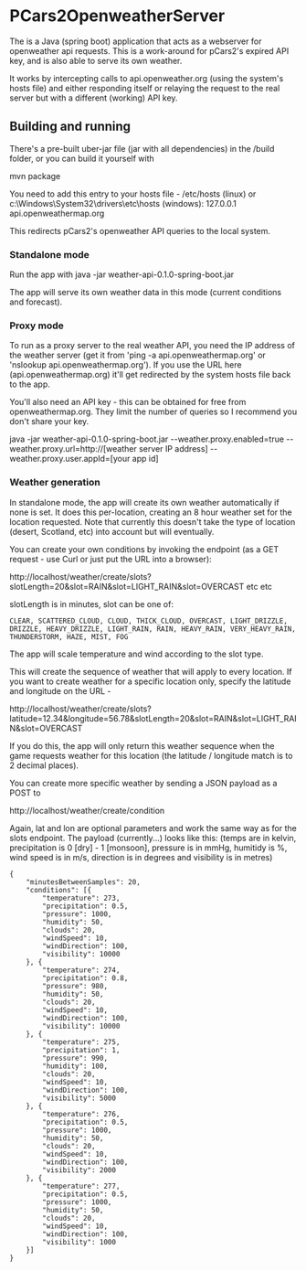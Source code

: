 # PCars2OpenweatherServer

The is a Java (spring boot) application that acts as a webserver for openweather api requests. This is a work-around for pCars2's expired API key, and is also
able to serve its own weather.

It works by intercepting calls to api.openweather.org (using the system's hosts file) and either responding itself or relaying the request to the real
server but with a different (working) API key.


## Building and running

There's a pre-built uber-jar file (jar with all dependencies) in the /build folder, or you can build it yourself with

mvn package

You need to add this entry to your hosts file - /etc/hosts (linux) or c:\Windows\System32\drivers\etc\hosts (windows):
127.0.0.1 api.openweathermap.org

This redirects pCars2's openweather API queries to the local system.


### Standalone mode

Run the app with
java -jar weather-api-0.1.0-spring-boot.jar

The app will serve its own weather data in this mode (current conditions and forecast).


### Proxy mode

To run as a proxy server to the real weather API, you need the IP address of the weather server (get it from 'ping -a api.openweathermap.org' or 'nslookup api.openweathermap.org').
If you use the URL here (api.openweathermap.org) it'll get redirected by the system hosts file back to the app.

You'll also need an API key - this can be obtained for free from openweathermap.org. They limit the number of queries so I recommend you don't share your key.

java -jar weather-api-0.1.0-spring-boot.jar --weather.proxy.enabled=true --weather.proxy.url=http://[weather server IP address] --weather.proxy.user.appId=[your app id]


### Weather generation

In standalone mode, the app will create its own weather automatically if none is set. It does this per-location, creating an 8 hour weather set for the location requested.
Note that currently this doesn't take the type of location (desert, Scotland, etc) into account but will eventually.

You can create your own conditions by invoking the endpoint (as a GET request - use Curl or just put the URL into a browser):

http://localhost/weather/create/slots?slotLength=20&slot=RAIN&slot=LIGHT_RAIN&slot=OVERCAST etc etc

slotLength is in minutes, slot can be one of:
```
CLEAR, SCATTERED_CLOUD, CLOUD, THICK_CLOUD, OVERCAST, LIGHT_DRIZZLE, DRIZZLE, HEAVY_DRIZZLE, LIGHT_RAIN, RAIN, HEAVY_RAIN, VERY_HEAVY_RAIN, THUNDERSTORM, HAZE, MIST, FOG
```
The app will scale temperature and wind according to the slot type.

This will create the sequence of weather that will apply to every location. If you want to create weather for a specific location only, specify
the latitude and longitude on the URL - 

http://localhost/weather/create/slots?latitude=12.34&longitude=56.78&slotLength=20&slot=RAIN&slot=LIGHT_RAIN&slot=OVERCAST

If you do this, the app will only return this weather sequence when the game requests weather for this location (the latitude / longitude match is to 2 decimal places).


You can create more specific weather by sending a JSON payload as a POST to

http://localhost/weather/create/condition

Again, lat and lon are optional parameters and work the same way as for the slots endpoint. The payload (currently...) looks like this:
(temps are in kelvin, precipitation is 0 [dry] - 1 [monsoon], pressure is in mmHg, humitidy is %, wind speed is in m/s, direction is in degrees and visibility is in metres)
```
{
	"minutesBetweenSamples": 20,
	"conditions": [{
		"temperature": 273,
		"precipitation": 0.5,
		"pressure": 1000,
		"humidity": 50,
		"clouds": 20,
		"windSpeed": 10,
		"windDirection": 100,
		"visibility": 10000
	}, {
		"temperature": 274,
		"precipitation": 0.8,
		"pressure": 980,
		"humidity": 50,
		"clouds": 20,
		"windSpeed": 10,
		"windDirection": 100,
		"visibility": 10000
	}, {
		"temperature": 275,
		"precipitation": 1,
		"pressure": 990,
		"humidity": 100,
		"clouds": 20,
		"windSpeed": 10,
		"windDirection": 100,
		"visibility": 5000
	}, {
		"temperature": 276,
		"precipitation": 0.5,
		"pressure": 1000,
		"humidity": 50,
		"clouds": 20,
		"windSpeed": 10,
		"windDirection": 100,
		"visibility": 2000
	}, {
		"temperature": 277,
		"precipitation": 0.5,
		"pressure": 1000,
		"humidity": 50,
		"clouds": 20,
		"windSpeed": 10,
		"windDirection": 100,
		"visibility": 1000
	}]
}
```